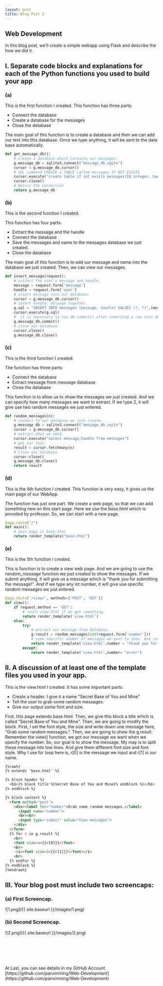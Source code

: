 ```yaml
---
layout: post
title: Blog Post 2
---
```



## Web Development
In this blog post, we’ll create a simple webapp using Flask and describe the how we did it.

## I. Separate code blocks and explanations for each of the Python functions you used to build your app

### (a)
This is the first function I created.
This function has three parts:
- Connect the database
- Create a database for the messages
- Close the database

The main goal of this function is to create a database and then we can add our text into this database. Once we type anything, it will be sent to the
data base automatically.


```python
def get_message_db():
    # create a database which contains our messages.
    g.message_db = sqlite3.connect("message_db.sqite") 
    cursor = g.message_db.cursor()   
    # SQL command CREATE a TABLE called messages IF NOT EXISTS
    cursor.execute("create table if not exists messages(Id integer, handle text, message text)") 
    cursor.close()
    # Return the connection 
    return g.message_db
```

### (b)
This is the second function I created.

This function has four parts:
- Extract the message and the handle
- Connect the database
- Save the messages and name to the messages database we just created.
- Close the database

The main goal of this function is to add our message and name into the database we just created. Then, we can view our messages.

```python
def insert_message(request):
    # collect the user's message and handle.
    message = request.form['message']
    handle = request.form['user']
    # insert message into our database.
    cursor = g.message_db.cursor()
    # insert handle, message together.
    g.sql = "INSERT INTO messages (message, handle) VALUES (?, ?)",(message, handle)        
    cursor.execute(g.sql)
    #  it is necessary to run db.commit() after inserting a row into db in order to ensure that your row insertion has been saved.
    g.message_db.commit()
    # close our database.
    cursor.close()
    g.message_db.close()
```


### (c)
This is the third function I created.

The function has three parts:
- Connect the database
- Extract message from message database
- Close the database

This function is to allow us to show the messages we just created. And we can specify how many messages we want to extract. If we type 2, it will give use two random messages we just entered.

```python
def random_messages(n):
    # connect to our database we just create.
    g.message_db = sqlite3.connect("message_db.sqite") 
    cursor = g.message_db.cursor()
    # extract what we need.
    cursor.execute("select message,handle from messages")
    # get our text
    result = cursor.fetchmany(n)
    # close our database
    cursor.close()
    g.message_db.close()
    return result
```


### (d)
This is the 4th function I created. This function is very easy, it gives us the main page of our WebApp.

The function has just one part. We create a web page, so that we can add something new on this start page. Here we use the *base.html* which is provided by professor. So, we can start with a new page.

```python
@app.route("/")
def main():
    # main page is base.html
    return render_template("base.html")
```



### (e)
This is the 5th function I created.

This is function is to create a view web page. And we are going to use the *random_message* function we just created to show the messages.
If we submit anything, it will give us a message which is "thank you for submitting the message!". And if we type any int number, it will give use specific random messages we just entered.

```python
@app.route('/view/', methods=['POST', 'GET'])
def view():
    if request.method == 'GET':
        # reurn view.html if we get something.
        return render_template('view.html')
    else:
        try:
            # extract our message from database.
            g.result = random_messages(int(request.form['number']))
            # view sepcific number of messages we want to show. And return us a thank you message.
            return render_template('view.html',number = "thank you for submitting the message!")
        except:
            return render_template('view.html',number= "error")
```
 


## II. A discussion of at least one of the template files you used in your app. 

This is the view.html I created.
It has some important parts:
- Create a header. I give it a name "Secret Base of You and Mine"
- Tell the user to grab some random messages.
- Give our output some font and size.

First, this page extends base.html. Then, we give this block a title which is called "Secret Base of You and Mine". Then,
we are going to modify the block. First, I set the font style, the size and write down one message here, "Grab some random messages.".
Then, we are going to show the g.result. Remember the view() function, we got our message we want when we specify the number. So, our goal is to show the message. My may is to split these message into tow lines. And give them different font size and font style. Why I use for loop here is, r[0] is the message we input and r[1] is our name.

```html
{%raw%}
{% extends 'base.html' %}

{% block header %}
  <h1>{% block title %}Secret Base of You and Mine{% endblock %}</h1>
{% endblock %}

{% block content %}
  <form method="post">
    <div><label for="number">Grab some random messages.</label>
      <input name="number"> 
      <br><br>
      <input type="submit" value="View messages">
    </div>
  </form>
  {% for r in g.result %}
    <br>
    <font size=4>{{r[0]}}</font>
    <br>
    -<i><font size=3>{{r[1]}}</font></i>
    <br>
  {% endfor %}
{% endblock %}
{%endraw%}
```


## III. Your blog post must include two screencaps:

### (a) First Screencap.
![1.png]({{ site.baseurl }}/images/1.png)

### (b) Second Screencap.
![2.png]({{ site.baseurl }}/images/2.png)




<br />
<br />
<br />
<br />
<br />
At Last, you can see details in my GitHub Account. 
[https://github.com/panxinming/Web-Development](https://github.com/panxinming/Web-Development)